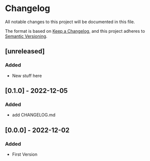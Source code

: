 # Changelog

All notable changes to this project will be documented in this file.

The format is based on [Keep a Changelog](https://keepachangelog.com/en/1.0.0/), and this project adheres to [Semantic Versioning](https://semver.org/spec/v2.0.0.html).

## [unreleased]

### Added
* New stuff here
  
## [0.1.0] - 2022-12-05

### Added
* add CHANGELOG.md
  
## [0.0.0] - 2022-12-02

### Added
* First Version